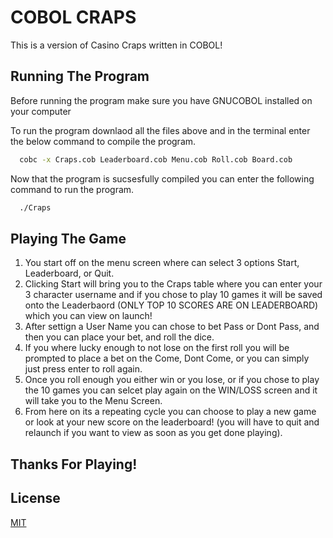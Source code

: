 
# COBOL CRAPS

This is a version of Casino Craps written in COBOL!




## Running The Program
Before running the program make sure you have GNUCOBOL installed on your computer

To run the program downlaod all the files above and in the terminal enter the below command to compile the program.

```bash
  cobc -x Craps.cob Leaderboard.cob Menu.cob Roll.cob Board.cob
```
Now that the program is sucsesfully compiled you can enter the following command to run the program.

```bash
  ./Craps
``` 

## Playing The Game

1. You start off on the menu screen where can select 3 options Start, Leaderboard, or Quit.
2. Clicking Start will bring you to the Craps table where you can enter your 3 character username and if you chose to play 10 games it will be saved onto the Leaderbaord (ONLY TOP 10 SCORES ARE ON LEADERBOARD) which you can view on launch!
3. After settign a User Name you can chose to bet Pass or Dont Pass, and then you can place your bet, and roll the dice.
4. If you where lucky enough to not lose on the first roll you will be prompted to place a bet on the Come, Dont Come, or you can simply just press enter to roll again.
5. Once you roll enough you either win or you lose, or if you chose to play the 10 games you can selcet play again on the WIN/LOSS screen and it will take you to the Menu Screen.
6. From here on its a repeating cycle you can choose to play a new game or look at your new score on the leaderboard! (you will have to quit and relaunch if you want to view as soon as you get done playing).

## Thanks For Playing!



## License

[MIT](https://choosealicense.com/licenses/mit/)


